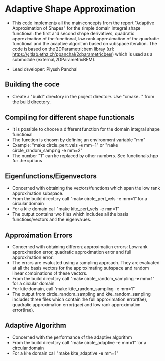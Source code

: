 # Adaptive Shape Approximation

* This code implements all the main concepts from the report "Adaptive Approximation of Shapes" for the simple domain integral shape functional: the first and second shape derivatives, quadratic approximation of the functional, low rank approximation of the quadratic functional and the adaptive algorithm based on subspace iteration. The code is based on the 2DParametricbem libray (url: https://gitlab.ethz.ch/ppanchal/2dparametricbem) which is used as a submodule (external/2DParametricBEM).

* Lead developer: Piyush Panchal

## Building the code
* Create a "build" directory in the project directory. Use "cmake .." from the build directory.

## Compiling for different shape functionals
* It is possible to choose a different function for the domain integral shape functional
* The function is chosen by defining an environment variable "mm"
* Example: "make circle_pert_vels -e mm=1" or  "make circle_random_samping -e mm=2"
* The number "1" can be replaced by other numbers. See functionals.hpp for the options

## Eigenfunctions/Eigenvectors
* Concerned with obtaining the vectors/functions which span the low rank approximation subspace.
* From the build directory call "make circle_pert_vels -e mm=1" for a circular domain
* For a kite domain call "make kite_pert_vels -e mm=1"
* The output contains two files which includes all the basis functions/vectors and the eigenvalues.

## Approximation Errors
* Concerned with obtaining different approximation errors: Low rank approximation error, quadratic approximation error and full approximation error.
* The errors are evaluated using a sampling approach. They are evaluated at all the basis vectors for the approximating subspace and random linear combinations of these vectors.
* From the build directory call "make circle_random_sampling -e mm=1" for a circular domain
* For kite domain, call "make kite_random_sampling -e mm=1"
* The output from circle_random_sampling and kite_random_sampling includes three files which contain the full approximation error(fae), quadratic approximation error(qae) and low rank approximation error(lrae).

## Adaptive Algorithm
* Concerned with the performance of the adaptive algorithm
* From the build directory call "make circle_adaptive -e mm=1" for a circular domain
* For a kite domain call "make kite_adaptive -e mm=1"

